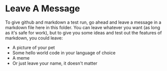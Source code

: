 # Leave A Message

To give github and markdown a test run, go ahead and leave a message in a markdown file here in this folder.
You can leave whatever you want (as long as it's safe for work), but to give 
you some ideas and test out the features of markdown, you could leave:

- A picture of your pet
- Some hello world code in your language of choice
- A meme
- Or just leave your name, it doesn't matter

